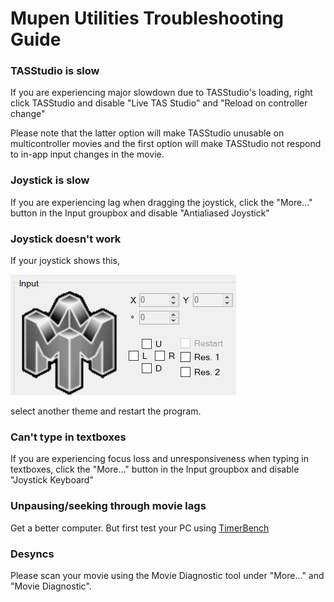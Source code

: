 # Mupen Utilities Troubleshooting Guide
 
### TASStudio is slow
If you are experiencing major slowdown due to TASStudio's loading, right click TASStudio and disable "Live TAS Studio" and "Reload on controller change"

Please note that the latter option will make TASStudio unusable on multicontroller movies and the first option will make TASStudio not respond to in-app input changes in the movie.

### Joystick is slow
If you are experiencing lag when dragging the joystick, click the "More..." button in the Input groupbox and disable "Antialiased Joystick"

### Joystick doesn't work
If your joystick shows this,

![](https://github.com/Aurumaker72/MupenUtilities/blob/main/bwJoystick.png)

select another theme and restart the program.

### Can't type in textboxes
If you are experiencing focus loss and unresponsiveness when typing in textboxes, click the "More..." button in the Input groupbox and disable "Joystick Keyboard"

### Unpausing/seeking through movie lags
Get a better computer. But first test your PC using [TimerBench](https://www.overclockers.at/articles/timerbench-ein-benchmark-fuer-windows-timer)

### Desyncs
Please scan your movie using the Movie Diagnostic tool under "More..." and "Movie Diagnostic".
